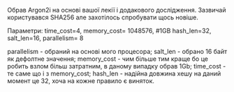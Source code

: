 Обрав Argon2i на основі вашої лекії і додакового дослідження.
Зазвичай користувався SHA256 але захотілось спробувати щось новіше.

Параметри: 
    time_cost=4,
    memory_cost= 1048576, #1GB
    hash_len=32,
    salt_len=16,
    parallelism= 8

parallelism - обраний на основі мого процесора;
salt_len - обрано 16 байт як дефолтне значення;
memory_cost - чим більше тим краще бо це робить взлом більш затратним, 
              в даному випадку обрав 1Gb;
time_cost - те саме що і з memory_cost;
hash_len - надійна довжина хешу на даний момент це 32, хоча на кожне правило є виняток.
